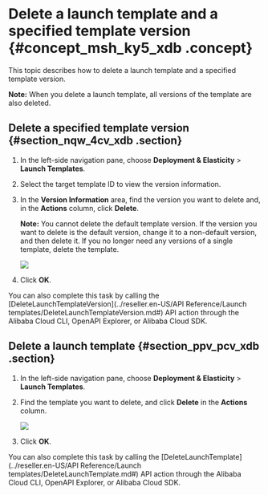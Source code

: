 # Delete a launch template and a specified template version {#concept_msh_ky5_xdb .concept}

This topic describes how to delete a launch template and a specified template version.

**Note:** When you delete a launch template, all versions of the template are also deleted.

## Delete a specified template version {#section_nqw_4cv_xdb .section}

1.  In the left-side navigation pane, choose **Deployment & Elasticity** \> **Launch Templates**.
2.  Select the target template ID to view the version information.
3.  In the **Version Information** area, find the version you want to delete and, in the **Actions** column, click **Delete**.

    **Note:** You cannot delete the default template version. If the version you want to delete is the default version, change it to a non-default version, and then delete it. If you no longer need any versions of a single template, delete the template.

    ![](http://static-aliyun-doc.oss-cn-hangzhou.aliyuncs.com/assets/img/13808/15667886065359_en-US.png)

4.  Click **OK**.

You can also complete this task by calling the [DeleteLaunchTemplateVersion](../reseller.en-US/API Reference/Launch templates/DeleteLaunchTemplateVersion.md#) API action through the Alibaba Cloud CLI, OpenAPI Explorer, or Alibaba Cloud SDK.

## Delete a launch template {#section_ppv_pcv_xdb .section}

1.  In the left-side navigation pane, choose **Deployment & Elasticity** \> **Launch Templates**.
2.  Find the template you want to delete, and click **Delete** in the **Actions** column.

    ![](http://static-aliyun-doc.oss-cn-hangzhou.aliyuncs.com/assets/img/13808/15667886065361_en-US.png)

3.  Click **OK**.

You can also complete this task by calling the [DeleteLaunchTemplate](../reseller.en-US/API Reference/Launch templates/DeleteLaunchTemplate.md#) API action through the Alibaba Cloud CLI, OpenAPI Explorer, or Alibaba Cloud SDK.

